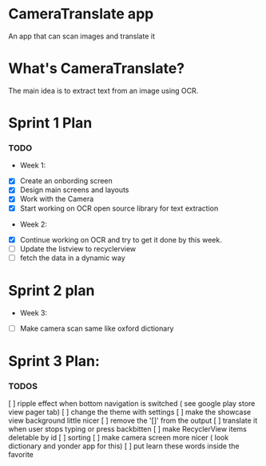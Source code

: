 # CameraTranslate app 
An app that can scan images and translate it 

# What's CameraTranslate? 
The main idea is to extract text from an image using OCR. 

# Sprint 1 Plan 
### TODO
- Week 1:
- [x] Create an onbording screen 
- [x] Design main screens and layouts 
- [x] Work with the Camera 
- [x] Start working on OCR open source library for text extraction 
- Week 2:  
- [x] Continue working on OCR and try to get it done by this week. 
- [ ] Update the listview to recyclerview 
- [ ] fetch the data in a dynamic way 

# Sprint 2 plan 
- Week 3:
- [ ] Make camera scan same like oxford dictionary  

# Sprint 3 Plan: 
### TODOS

[ ] ripple effect when bottom navigation is switched ( see google play store view pager tab)
[ ] change the theme with settings 
[ ] make the showcase view background little nicer 
[ ] remove the '[]' from the output 
[ ] translate it when user stops typing or press backbitten 
[ ] make RecyclerView items deletable by id 
[ ] sorting 
[ ] make camera screen more nicer ( look dictionary and yonder app for this) 
[ ] put learn these words inside the favorite 



